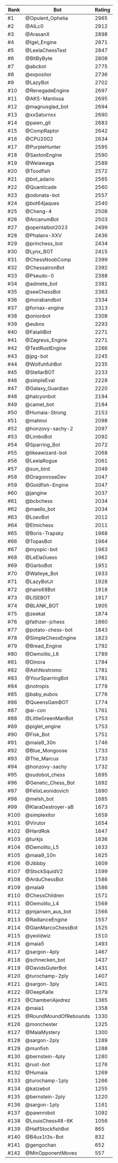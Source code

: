 Rank|Bot|Rating
---|---|---
#1|@Opulent_Ophelia|2965
#2|@AILc0|2912
#3|@ArasanX|2898
#4|@Igel_Engine|2871
#5|@LeelaChessTest|2847
#6|@BitByByte|2808
#7|@abcbot|2775
#8|@expositor|2736
#9|@LazyBot|2702
#10|@RenegadeEngine|2697
#11|@AKS-Mantissa|2695
#12|@magnusglad_bot|2694
#13|@xxSaturnxx|2690
#14|@pawn_git|2683
#15|@CompRaptor|2642
#16|@CPU2002|2634
#17|@PurpleHunter|2595
#18|@SaxtonEngine|2590
#19|@Weiawaga|2589
#20|@Toodfish|2572
#21|@bot_adario|2565
#22|@Quanticade|2560
#23|@odonata-bot|2557
#24|@bot64jaques|2540
#25|@Cheng-4|2508
#26|@ArcanumBot|2503
#27|@opentalbot2023|2499
#28|@Phalanx-XXV|2436
#29|@princhess_bot|2434
#30|@Lynx_BOT|2415
#31|@ChessNoobComp|2399
#32|@ChessatronBot|2392
#33|@Pseudo-0|2388
#34|@admete_bot|2381
#35|@seeChessBot|2363
#36|@morabandbot|2334
#37|@fornax-engine|2313
#38|@onionbot|2308
#39|@eubos|2293
#40|@FataliiBot|2271
#41|@Zagreus_Engine|2271
#42|@TestRustEngine|2266
#43|@jpg-bot|2245
#44|@WolfuhfuhBot|2235
#45|@StellarBOT|2233
#46|@simpleEval|2228
#47|@Galaxy_Guardian|2220
#48|@halcyonbot|2194
#49|@camel_bot|2184
#50|@Humaia-Strong|2153
#51|@matmoi|2098
#52|@honzovy-sachy-2|2097
#53|@LimboBot|2092
#54|@Sparring_Bot|2072
#55|@likeawizard-bot|2068
#56|@LeelaRogue|2061
#57|@sun_bird|2049
#58|@DragonroseDev|2047
#59|@Goldfish-Engine|2047
#60|@jangine|2037
#61|@bcbchess|2034
#62|@maello_bot|2034
#63|@LoevBot|2012
#64|@Elmichess|2011
#65|@Boris-Trapsky|1968
#66|@TopasBot|1964
#67|@myopic-bot|1963
#68|@LeElaGuess|1962
#69|@GarboBot|1951
#70|@Walleye_Bot|1933
#71|@LazyBotJr|1928
#72|@hans68Bot|1918
#73|@LISEBOT|1917
#74|@BLANK_BOT|1905
#75|@zeekat|1874
#76|@fathzer-jchess|1860
#77|@potato-chess-bot|1843
#78|@SimpleChessEngine|1823
#79|@Bread_Engine|1792
#80|@Demolito_L6|1789
#81|@Dinora|1784
#82|@AshNostromo|1781
#83|@YourSparringBot|1781
#84|@notropis|1779
#85|@baby_eubos|1776
#86|@QueensGamBOT|1774
#87|@ai-con|1761
#88|@LittleGreenManBot|1753
#89|@piglet_engine|1753
#90|@Fisk_Bot|1751
#91|@maia9_30n|1746
#92|@Blue_Mongoose|1733
#93|@The_Marcus|1733
#94|@honzovy-sachy|1732
#95|@sudobot_chess|1695
#96|@Genetic_Chess_Bot|1692
#97|@FelixLeonidovich|1690
#98|@melsh_bot|1685
#99|@KlaraDestroyer-aB|1673
#100|@simplexitor|1659
#101|@Virutor|1654
#102|@HardRok|1647
#103|@turkjs|1636
#104|@Demolito_L5|1633
#105|@maia9_10n|1625
#106|@Jibbby|1609
#107|@StockSquidV2|1599
#108|@ArduChessBot|1586
#109|@maia9|1586
#110|@ChessChildren|1571
#111|@Demolito_L4|1569
#112|@jmjansen_aus_bot|1566
#113|@RadianceEngine|1557
#114|@GianMarcoChessBot|1525
#115|@yeoldwiz|1510
#116|@maia5|1493
#117|@sargon-4ply|1467
#118|@schnecken_bot|1437
#119|@DavidsGuterBot|1431
#120|@turochamp-2ply|1407
#121|@sargon-3ply|1401
#122|@DeepKalle|1379
#123|@ChamberiAjedrez|1365
#124|@maia1|1358
#125|@RoundMoundOfRebounds|1330
#126|@monchester|1325
#127|@MaiaMystery|1300
#128|@sargon-2ply|1289
#129|@munfish|1288
#130|@bernstein-4ply|1280
#131|@rust-bot|1276
#132|@Humaia|1269
#133|@turochamp-1ply|1266
#134|@katzebot|1255
#135|@bernstein-2ply|1220
#136|@sargon-1ply|1161
#137|@pawnrobot|1092
#138|@LouisChess48-6K|1056
#139|@HalfStockfishBot|865
#140|@B4ux1t3s-Bot|832
#141|@gengochan|652
#142|@MinOpponentMoves|557
